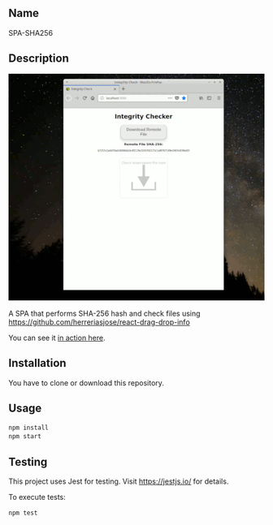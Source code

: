 
Name
----

SPA-SHA256

Description
-----------


![animation](images/animation.gif)


A SPA that performs SHA-256 hash and check files using https://github.com/herreriasjose/react-drag-drop-info


You can see it <a href="https://spa-sha256-d892f.firebaseapp.com/">in action here</a>.
 

Installation
------------

You have to clone or download this repository.

Usage
-----

```bash
npm install
npm start
```

Testing
-------

This project uses Jest for testing.
Visit https://jestjs.io/ for details.

To execute tests: 

```bash
npm test
```
